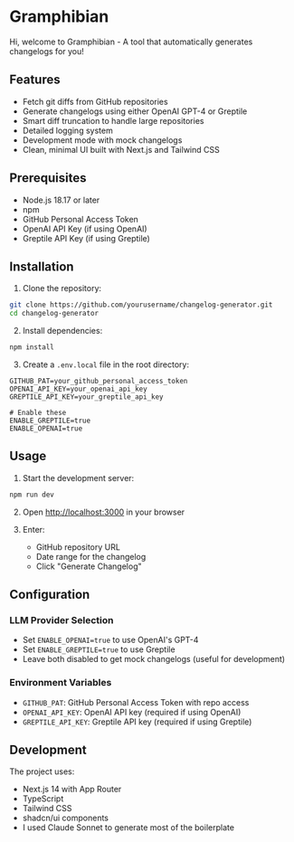 
# Gramphibian
Hi, welcome to Gramphibian - A tool that automatically generates changelogs for you! 

## Features

- Fetch git diffs from GitHub repositories
- Generate changelogs using either OpenAI GPT-4 or Greptile
- Smart diff truncation to handle large repositories
- Detailed logging system
- Development mode with mock changelogs
- Clean, minimal UI built with Next.js and Tailwind CSS

## Prerequisites

- Node.js 18.17 or later
- npm
- GitHub Personal Access Token
- OpenAI API Key (if using OpenAI)
- Greptile API Key (if using Greptile)

## Installation

1. Clone the repository:
```bash
git clone https://github.com/yourusername/changelog-generator.git
cd changelog-generator
```

2. Install dependencies:
```bash
npm install
```

3. Create a `.env.local` file in the root directory:
```env
GITHUB_PAT=your_github_personal_access_token
OPENAI_API_KEY=your_openai_api_key
GREPTILE_API_KEY=your_greptile_api_key

# Enable these
ENABLE_GREPTILE=true
ENABLE_OPENAI=true
```

## Usage

1. Start the development server:
```bash
npm run dev
```

2. Open [http://localhost:3000](http://localhost:3000) in your browser

3. Enter:
   - GitHub repository URL
   - Date range for the changelog
   - Click "Generate Changelog"

## Configuration

### LLM Provider Selection
- Set `ENABLE_OPENAI=true` to use OpenAI's GPT-4
- Set `ENABLE_GREPTILE=true` to use Greptile
- Leave both disabled to get mock changelogs (useful for development)

### Environment Variables
- `GITHUB_PAT`: GitHub Personal Access Token with repo access
- `OPENAI_API_KEY`: OpenAI API key (required if using OpenAI)
- `GREPTILE_API_KEY`: Greptile API key (required if using Greptile)

## Development

The project uses:
- Next.js 14 with App Router
- TypeScript
- Tailwind CSS
- shadcn/ui components
- I used Claude Sonnet to generate most of the boilerplate
